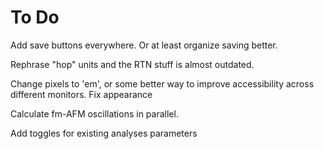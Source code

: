 
# To Do

Add save buttons everywhere.
Or at least organize saving better.

Rephrase "hop" units and the RTN stuff is almost outdated.

Change pixels to 'em', or some better way to improve accessibility across
different monitors.
Fix appearance

Calculate fm-AFM oscillations in parallel.

Add toggles for existing analyses parameters
